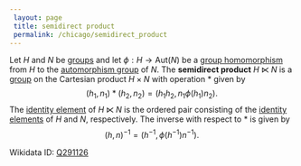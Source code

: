 ```yaml
---
 layout: page
 title: semidirect product
 permalink: /chicago/semidirect_product
---
```

Let $H$ and $N$ be [groups](https://defsmath.github.io/DefsMath/group) and let $\phi: H\to \text{Aut}(N)$ be a [group homomorphism](https://defsmath.github.io/DefsMath/group_homomorphism) from $H$ to the [automorphism group](https://defsmath.github.io/DefsMath/automorphism_group) of $N$. The **semidirect product** $H\ltimes N$ is a [group](https://defsmath.github.io/DefsMath/group) on the Cartesian product $H\times N$ with operation $*$ given by $$(h_1,n_1)*(h_2,n_2) = (h_1h_2, n_1\phi(h_1)n_2).$$ The [identity element](https://defsmath.github.io/DefsMath/identity_element) of $H\ltimes N$ is the ordered pair consisting of the [identity elements](https://defsmath.github.io/DefsMath/identity_element) of $H$ and $N$, respectively. The inverse with respect to $*$ is given by $$(h,n)^{-1} = (h^{-1},\phi(h^{-1})n^{-1}).$$

Wikidata ID: [Q291126](https://www.wikidata.org/wiki/Q291126)